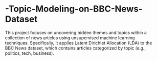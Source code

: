 # -Topic-Modeling-on-BBC-News-Dataset
This project focuses on uncovering hidden themes and topics within a collection of news articles using unsupervised machine learning techniques. Specifically, it applies Latent Dirichlet Allocation (LDA) to the BBC News dataset, which contains articles categorized by topic (e.g., politics, tech, business).

